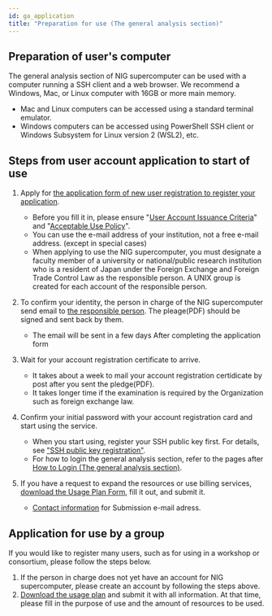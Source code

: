 ```yaml
---
id: ga_application
title: "Preparation for use (The general analysis section)"
---
```


## Preparation of user's computer

The general analysis section of NIG supercomputer can be used with a computer running a SSH client and a web browser. We recommend a Windows, Mac, or Linux computer with 16GB or more main memory.

- Mac and Linux computers can be accessed using a standard terminal emulator.
- Windows computers can be accessed using PowerShell SSH client or Windows Subsystem for Linux version 2 (WSL2), etc.


## Steps from user account application to start of use
1. Apply for <a href="https://sc2.ddbj.nig.ac.jp/index.php/ja-new-application">the application form of new user registration to register your application</a>.
    - Before you fill it in, please ensure "[User Account Issuance Criteria](../application/application.md)" and "[Acceptable Use Policy](/application/use_policy)".
    - You can use the e-mail address of your institution, not a free e-mail address. (except in special cases)
    - When applying to use the NIG supercomputer, you must designate a faculty member of a university or national/public research institution who is a resident of Japan under the Foreign Exchange and Foreign Trade Control Law as the responsible person. A UNIX group is created for each account of the responsible person.

2. To confirm your identity, the person in charge of the NIG supercomputer send email to [the responsible person](../application/application.md#責任者について). The pleage(PDF) should be signed and sent back by them.
    - The email will be sent in a few days After completing the application form

3. Wait for your account registration certificate to arrive.
    - It takes about a week to mail your account registration certidicate by post after you sent the pledge(PDF).
    - It takes longer time if the examination is required by the Organization such as foreign exchange law.
4. Confirm your initial password with your account registration card and start using the service.
    - When you start using, register your SSH public key first. For details, see ["SSH public key registration"](../application/ssh_keys.md).
    - For how to login the general analysis section, refer to the pages after [How to Login (The general analysis section)](/general_analysis_division/ga_login).
5. If you have a request to expand the resources or use billing services, [download the Usage Plan Form](../application/resource_extension.md), fill it out, and submit it.
    - [Contact information](../application/reference.md) for Submission e-mail adress.


## Application for use by a group

If you would like to register many users, such as for using in a workshop or consortium, please follow the steps below.

1. If the person in charge does not yet have an account for NIG supercomputer, please create an account by following the steps above.
2. [Download the usage plan](../application/resource_extension.md) and submit it with all information. At that time, please fill in the purpose of use and the amount of resources to be used.
